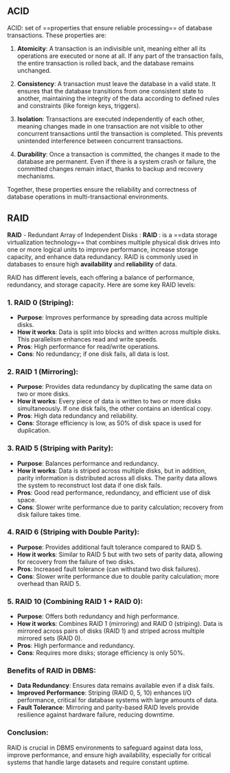 
## ACID

ACID: set of ==properties that ensure reliable processing== of database transactions.
These properties are:

1. **Atomicity**: A transaction is an indivisible unit, meaning either all its operations are executed or none at all. If any part of the transaction fails, the entire transaction is rolled back, and the database remains unchanged.

2. **Consistency**: A transaction must leave the database in a valid state. It ensures that the database transitions from one consistent state to another, maintaining the integrity of the data according to defined rules and constraints (like foreign keys, triggers).

3. **Isolation**: Transactions are executed independently of each other, meaning changes made in one transaction are not visible to other concurrent transactions until the transaction is completed. This prevents unintended interference between concurrent transactions.

4. **Durability**: Once a transaction is committed, the changes it made to the database are permanent. Even if there is a system crash or failure, the committed changes remain intact, thanks to backup and recovery mechanisms.

Together, these properties ensure the reliability and correctness of database operations in multi-transactional environments.

## RAID

**RAID** - Redundant Array of Independent Disks : 
**RAID** : is a ==data storage virtualization technology== that combines multiple physical disk drives into one or more logical units to improve performance, increase storage capacity, and enhance data redundancy. 
RAID is commonly used in databases to ensure high **availability** and **reliability** of data.

RAID has different levels, each offering a balance of performance, redundancy, and storage capacity. Here are some key RAID levels:

### 1. **RAID 0 (Striping)**:
- **Purpose**: Improves performance by spreading data across multiple disks.
- **How it works**: Data is split into blocks and written across multiple disks. This parallelism enhances read and write speeds.
- **Pros**: High performance for read/write operations.
- **Cons**: No redundancy; if one disk fails, all data is lost.

### 2. **RAID 1 (Mirroring)**:
- **Purpose**: Provides data redundancy by duplicating the same data on two or more disks.
- **How it works**: Every piece of data is written to two or more disks simultaneously. If one disk fails, the other contains an identical copy.
- **Pros**: High data redundancy and reliability.
- **Cons**: Storage efficiency is low, as 50% of disk space is used for duplication.

### 3. **RAID 5 (Striping with Parity)**:
- **Purpose**: Balances performance and redundancy.
- **How it works**: Data is striped across multiple disks, but in addition, parity information is distributed across all disks. The parity data allows the system to reconstruct lost data if one disk fails.
- **Pros**: Good read performance, redundancy, and efficient use of disk space.
- **Cons**: Slower write performance due to parity calculation; recovery from disk failure takes time.

### 4. **RAID 6 (Striping with Double Parity)**:
- **Purpose**: Provides additional fault tolerance compared to RAID 5.
- **How it works**: Similar to RAID 5 but with two sets of parity data, allowing for recovery from the failure of two disks.
- **Pros**: Increased fault tolerance (can withstand two disk failures).
- **Cons**: Slower write performance due to double parity calculation; more overhead than RAID 5.

### 5. **RAID 10 (Combining RAID 1 + RAID 0)**:
- **Purpose**: Offers both redundancy and high performance.
- **How it works**: Combines RAID 1 (mirroring) and RAID 0 (striping). Data is mirrored across pairs of disks (RAID 1) and striped across multiple mirrored sets (RAID 0).
- **Pros**: High performance and redundancy.
- **Cons**: Requires more disks; storage efficiency is only 50%.

### Benefits of RAID in DBMS:
- **Data Redundancy**: Ensures data remains available even if a disk fails.
- **Improved Performance**: Striping (RAID 0, 5, 10) enhances I/O performance, critical for database systems with large amounts of data.
- **Fault Tolerance**: Mirroring and parity-based RAID levels provide resilience against hardware failure, reducing downtime.

### Conclusion:
RAID is crucial in DBMS environments to safeguard against data loss, improve performance, and ensure high availability, especially for critical systems that handle large datasets and require constant uptime.